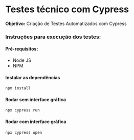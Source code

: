 # Testes técnico com Cypress

**Objetivo:** Criação de Testes Automatizados com Cypress

### Instruções para execução dos testes: ###

#### Pré-requisitos: ####
- Node JS
- NPM

#### Instalar as dependências ####
```
npm install
```

#### Rodar sem interface gráfica ####
```
npx cypress run
```

#### Rodar com interface gráfica ####
```
npx cypress open
```
